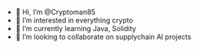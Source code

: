 - 👋 Hi, I’m @Cryptoman85
- 👀 I’m interested in everything crypto
- 🌱 I’m currently learning Java, Solidity
- 💞️ I’m looking to collaborate on supplychain AI projects

<!---
Cryptoman85/Cryptoman85 is a ✨ special ✨ repository because its `README.md` (this file) appears on your GitHub profile.
You can click the Preview link to take a look at your changes.
--->
